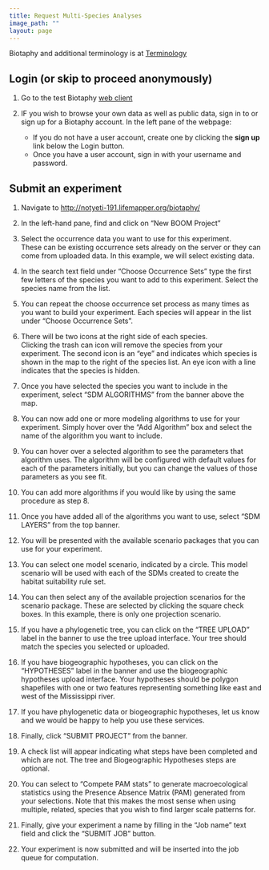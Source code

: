 ```yaml
---
title: Request Multi-Species Analyses
image_path: ""
layout: page
---
```



Biotaphy and additional terminology is at [Terminology](/terms)

## Login (or skip to proceed anonymously)

1. Go to the test Biotaphy [web client](http://notyeti-191.lifemapper.org/biotaphy)
   
1. IF you wish to browse your own data as well as public data, sign in to 
   or sign up for a Biotaphy account.  In the left pane of the webpage:
    
      * If you do not have a user account, create one by clicking the **sign up** 
        link below the Login button.
      * Once you have a user account, sign in with your username and password.

## Submit an experiment

1. Navigate to http://notyeti-191.lifemapper.org/biotaphy/

1. In the left-hand pane, find and click on “New BOOM Project”

1. Select the occurrence data you want to use for this experiment.  
   These can be existing occurrence sets already on the server or 
   they can come from uploaded data.  In this example, we will 
   select existing data.

1. In the search text field under “Choose Occurrence Sets” type the 
   first few letters of the species you want to add to this 
   experiment.  Select the species name from the list.
   
1. You can repeat the choose occurrence set process as many times as 
   you want to build your experiment.  Each species will appear in 
   the list under “Choose Occurrence Sets”.  

1. There will be two icons at the right side of each species.  
   Clicking the trash can icon will remove the species from your 
   experiment.  The second icon is an “eye” and indicates which 
   species is shown in the map to the right of the species list.  An 
   eye icon with a line indicates that the species is hidden.

1. Once you have selected the species you want to include in the 
   experiment, select “SDM ALGORITHMS” from the banner above the map.

1. You can now add one or more modeling algorithms to use for your 
   experiment.  Simply hover over the “Add Algorithm” box and select 
   the name of the algorithm you want to include.

1. You can hover over a selected algorithm to see the parameters that 
   algorithm uses.  The algorithm will be configured with default 
   values for each of the parameters initially, but you can change the 
   values of those parameters as you see fit. 

1. You can add more algorithms if you would like by using the same
   procedure as step 8.

1. Once you have added all of the algorithms you want to use, select 
   “SDM LAYERS” from the top banner.

1. You will be presented with the available scenario packages that you 
   can use for your experiment. 

1. You can select one model scenario, indicated by a circle.  This model 
   scenario will be used with each of the SDMs created to create the 
   habitat suitability rule set.

1. You can then select any of the available projection scenarios for the 
   scenario package.  These are selected by clicking the square check 
   boxes.  In this example, there is only one projection scenario.

1. If you have a phylogenetic tree, you can click on the “TREE UPLOAD” 
   label in the banner to use the tree upload interface.  Your tree 
   should match the species you selected or uploaded. 

1. If you have biogeographic hypotheses, you can click on the “HYPOTHESES” 
   label in the banner and use the biogeographic hypotheses upload 
   interface.  Your hypotheses should be polygon shapefiles with one or two 
   features representing something like east and west of the Mississippi 
   river.

1. If you have phylogenetic data or biogeographic hypotheses, let us know 
   and we would be happy to help you use these services.

1. Finally, click “SUBMIT PROJECT” from the banner.

1. A check list will appear indicating what steps have been completed and 
   which are not.  The tree and Biogeographic Hypotheses steps are optional.

1. You can select to “Compete PAM stats” to generate macroecological 
   statistics using the Presence Absence Matrix (PAM) generated from your 
   selections.  Note that this makes the most sense when using multiple, 
   related, species that you wish to find larger scale patterns for.

1. Finally, give your experiment a name by filling in the “Job name” text 
   field and click the “SUBMIT JOB” button.

1. Your experiment is now submitted and will be inserted into the job 
   queue for computation.



